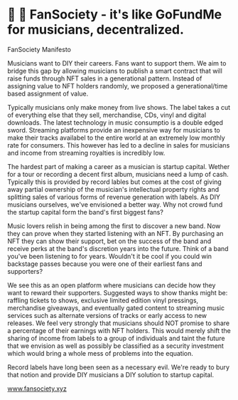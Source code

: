 # 🎫 💑 FanSociety - it's like GoFundMe for musicians, decentralized.

FanSociety Manifesto

Musicians want to DIY their careers. Fans want to support them. We aim to bridge this gap by allowing musicians to publish a smart contract that will raise funds through NFT sales in a generational pattern. Instead of assigning value to NFT holders randomly, we proposed a generational/time based assignment of value.

Typically musicians only make money from live shows. The label takes a cut of everything else that they sell, merchandise, CDs, vinyl and digital downloads. The latest technology in music consumptio is a double edged sword. Streaming platforms provide an inexpensive way for musicians to make their tracks availabel to the entire world at an extremely low monthly rate for consumers. This however has led to a decline in sales for musicians and income from streaming royalties is incredibly low. 

The hardest part of making a career as a musician is startup capital. Wether for a tour or recording a decent first album, musicians need a lump of cash. Typically this is provided by record lables but comes at the cost of giving away partial ownership of the musician's intellectual property rights and splitting sales of various forms of revenue generation with labels. As DIY musicians ourselves, we've envisioned a better way. Why not crowd fund the startup capital form the band's first biggest fans?

Music lovers relish in being among the first to discover a new band. Now they can prove when they started listening with an NFT. By purchasing an NFT they can show their support, bet on the success of the band and receive perks at the band's discretion years into the future. Think of a band you've been listening to for years. Wouldn't it be cool if you could win backstage passes because you were one of their earliest fans and supporters?

We see this as an open platform where musicians can decide how they want to reward their supporters. Suggested ways to show thanks might be: raffling tickets to shows, exclusive limited edition vinyl pressings, merchandise giveaways, and eventually gated content to streaming music services such as alternate versions of tracks or early access to new releases. We feel very strongly that musicians should NOT promise to share a percentage of their earnings with NFT holders. This would merely shift the sharing of income from labels to a group of individuals and taint the future that we envision as well as possibly be classified as a security investment which would bring a whole mess of problems into the equation.

Record labels have long been seen as a necessary evil. We're ready to bury that notion and provide DIY musicians a DIY solution to startup capital.

www.fansociety.xyz